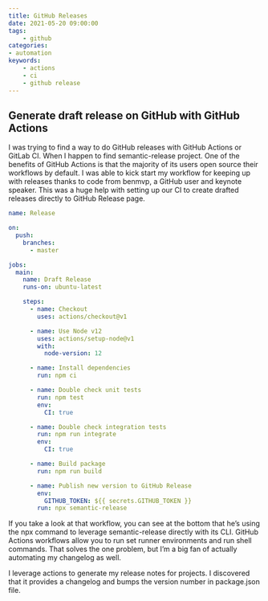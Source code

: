 ```yaml
---
title: GitHub Releases
date: 2021-05-20 09:00:00
tags:
    - github
categories:
- automation
keywords:
    - actions
    - ci
    - github release
---
```

## Generate draft release on GitHub with GitHub Actions

I was trying to find a way to do GitHub releases with GitHub Actions or GitLab CI. When I happen to find semantic-release project. One of the benefits of GitHub Actions is that the majority of its users open source their workflows by default. I was able to kick start my workflow for keeping up with releases thanks to code from benmvp, a GitHub user and keynote speaker. This was a huge help with setting up our CI to create drafted releases directly to GitHub Release page. 

```yaml
name: Release

on:
  push:
    branches:
      - master

jobs:
  main:
    name: Draft Release
    runs-on: ubuntu-latest

    steps:
      - name: Checkout
        uses: actions/checkout@v1

      - name: Use Node v12
        uses: actions/setup-node@v1
        with:
          node-version: 12

      - name: Install dependencies
        run: npm ci

      - name: Double check unit tests
        run: npm test
        env:
          CI: true

      - name: Double check integration tests
        run: npm run integrate
        env:
          CI: true

      - name: Build package
        run: npm run build

      - name: Publish new version to GitHub Release
        env:
          GITHUB_TOKEN: ${{ secrets.GITHUB_TOKEN }}
        run: npx semantic-release
```
If you take a look at that workflow, you can see at the bottom that he’s using the npx command to leverage semantic-release directly with its CLI. GitHub Actions workflows allow you to run set runner environments and run shell commands. That solves the one problem, but I’m a big fan of actually automating my changelog as well.

I leverage actions to generate my release notes for projects. I discovered that it provides a changelog and bumps the version number in package.json file.